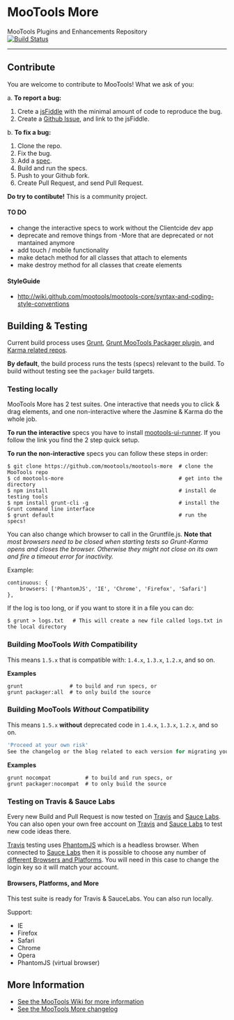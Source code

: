 # MooTools More 
MooTools Plugins and Enhancements Repository    
[![Build Status](https://travis-ci.org/mootools/mootools-more.svg?branch=master)](https://travis-ci.org/mootools/mootools-more)

---

## Contribute

You are welcome to contribute to MooTools! What we ask of you:

a. __To report a bug:__

   1. Crete a [jsFiddle](http://jsfiddle.net/) with the minimal amount of code to reproduce the bug.
   2. Create a [Github Issue](https://github.com/mootools/mootools-more/issues), and link to the jsFiddle.

b. __To fix a bug:__

   1. Clone the repo.
   2. Fix the bug.
   3. Add a [spec](http://jasmine.github.io/1.3/introduction.html).
   4. Build and run the specs.
   5. Push to your Github fork.
   6. Create Pull Request, and send Pull Request.


__Do try to contibute!__ This is a community project.

#### TO DO

* change the interactive specs to work without the Clientcide dev app
* deprecate and remove things from -More that are deprecated or not mantained anymore
* add touch / mobile functionality
* make detach method for all classes that attach to elements
* make destroy method for all classes that create elements

#### StyleGuide

* http://wiki.github.com/mootools/mootools-core/syntax-and-coding-style-conventions

## Building & Testing

Current build process uses [Grunt](http://github.com/gruntjs), [Grunt MooTools Packager plugin](https://github.com/ibolmo/grunt-packager), and [Karma related repos](http://github.com/karma-runner/grunt-karma).

**By default**, the build process runs the tests (specs) relevant to the build. To build without testing see the `packager` build targets.

### Testing locally

MooTools More has 2 test suites. One interactive that needs you to click & drag elements, and one non-interactive where the Jasmine & Karma do the whole job. 

**To run the interactive** specs you have to install [mootools-ui-runner](https://github.com/arian/mootools-ui-runner). If you follow the link you find the 2 step quick setup.

**To run the non-interactive** specs you can follow these steps in order:

    $ git clone https://github.com/mootools/mootools-more  # clone the MooTools repo
    $ cd mootools-more                                     # get into the directory
    $ npm install                                          # install de testing tools
    $ npm install grunt-cli -g                             # install the Grunt command line interface
    $ grunt default                                        # run the specs!


You can also change which browser to call in the Gruntfile.js.
__Note that__ _most browsers need to be closed when starting tests so Grunt-Karma opens and closes the browser. Otherwise they might not close on its own and fire a timeout error for inactivity._

Example:

	continuous: {
		browsers: ['PhantomJS', 'IE', 'Chrome', 'Firefox', 'Safari']
	},

If the log is too long, or if you want to store it in a file you can do:

    $ grunt > logs.txt   # This will create a new file called logs.txt in the local directory



### Building MooTools _With_ Compatibility
This means `1.5.x` that is compatible with: `1.4.x`, `1.3.x`, `1.2.x`, and so on.

**Examples**

	grunt               # to build and run specs, or
	grunt packager:all  # to only build the source

### Building MooTools _Without_ Compatibility
This means `1.5.x` **without** deprecated code in `1.4.x`, `1.3.x`, `1.2.x`, and so on.

``` js
'Proceed at your own risk'
See the changelog or the blog related to each version for migrating your code.
```

**Examples**

	grunt nocompat           # to build and run specs, or
	grunt packager:nocompat  # to only build the source


### Testing on Travis & Sauce Labs

Every new Build and Pull Request is now tested on [Travis](https://travis-ci.org/) and [Sauce Labs](https://saucelabs.com/). You can also open your own free account on [Travis](https://travis-ci.org/) and [Sauce Labs](https://saucelabs.com/) to test new code ideas there.

[Travis](https://travis-ci.org/) testing uses [PhantomJS](http://phantomjs.org/) which is a headless browser. When connected to [Sauce Labs](https://saucelabs.com/) then it is possible to choose any number of [different Browsers and Platforms](https://saucelabs.com/platforms). You will need in this case to change the login key so it will match your account.


#### Browsers, Platforms, and More

This test suite is ready for Travis & SauceLabs.
You can also run locally.

Support:

 - IE
 - Firefox
 - Safari
 - Chrome
 - Opera
 - PhantomJS (virtual browser)



## More Information

 - [See the MooTools Wiki for more information](http://github.com/mootools/mootools-core/wikis)
 - [See the MooTools More changelog](https://github.com/mootools/mootools-more/blob/master/changelog.md)